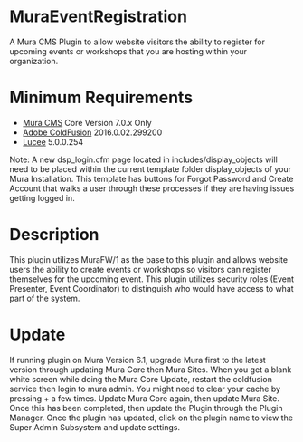 MuraEventRegistration
=====================

A Mura CMS Plugin to allow website visitors the ability to register for upcoming events or workshops that you are hosting within your organization.


Minimum Requirements
====================

* [Mura CMS](http://www.getmura.com) Core Version 7.0.x Only
* [Adobe ColdFusion](http://www.adobe.com/coldfusion) 2016.0.02.299200
* [Lucee](http://lucee.org) 5.0.0.254

Note: A new dsp_login.cfm page located in includes/display_objects will need to be placed within the current template folder display_objects of your Mura Installation. This template has buttons for Forgot Password and Create Account that walks a user through these processes if they are having issues getting logged in.


Description
====================
This plugin utilizes MuraFW/1 as the base to this plugin and allows website users the ability to create events or workshops so visitors can register themselves for the upcoming event. This plugin utilizes security roles (Event Presenter, Event Coordinator) to distinguish who would have access to what part of the system.





Update
====================
If running plugin on Mura Version 6.1, upgrade Mura first to the latest version through updating Mura Core then Mura Sites. When you get a blank white screen while doing the Mura Core Update, restart the coldfusion service then login to mura admin. You might need to clear your cache by pressing <CTRL> + <F5> a few times. Update Mura Core again, then update Mura Site. Once this has been completed, then update the Plugin through the Plugin Manager. Once the plugin has updated, click on the plugin name to view the Super Admin Subsystem and update settings.